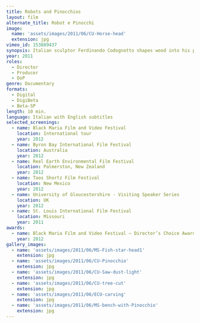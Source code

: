 ```yaml
---
title: Robots and Pinocchios
layout: film
alternate_title: Robot e Pinocchi
image:
  name: 'assets/images/2011/06/CU-Horse-head'
  extension: jpg
vimeo_id: 153889437
synopsis: Italian sculptor Ferdinando Codognotto shapes wood into his personal philosophy. We are all robots and pinocchios.
year: 2011
roles:
  - Director
  - Producer
  - DoP
genre: Documentary
formats:
  - Digital
  - DigiBeta
  - Beta-SP
length: 10 min.
language: Italian with English subtitles
selected_screenings:
  - name: Black Maria Film and Video Festival
    location: International tour
    year: 2012
  - name: Byron Bay International Film Festival
    location: Australia
    year: 2012
  - name: Reel Earth Environmental Film Festival
    location: Palmerston, New Zealand
    year: 2012
  - name: Taos Shortz Film Festival
    location: New Mexico
    year: 2012
  - name: University of Gloucestershire - Visiting Speaker Series
    location: UK
    year: 2012
  - name: St. Louis International Film Festival
    location: Missouri
    year: 2011
awards:
  - name: Black Maria Film and Video Festival – Director’s Choice Award
    year: 2012
gallery_images:
  - name: 'assets/images/2011/06/MS-Fish-star-head1'
    extension: jpg
  - name: 'assets/images/2011/06/CU-Pinocchio'
    extension: jpg
  - name: 'assets/images/2011/06/CU-Saw-dust-light'
    extension: jpg
  - name: 'assets/images/2011/06/CU-tree-cut'
    extension: jpg
  - name: 'assets/images/2011/06/ECU-carving'
    extension: jpg
  - name: 'assets/images/2011/06/MS-bench-with-Pinocchio'
    extension: jpg           
---
```

